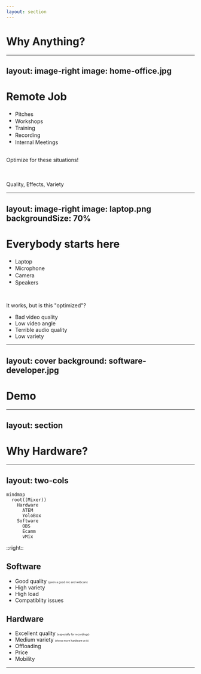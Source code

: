 ```yaml
---
layout: section
---
```


# Why Anything?

---
layout: image-right
image: home-office.jpg
---

# Remote Job

- <mdi-presentation class="text-xl text-red-400" style="vertical-align: middle;" /> Pitches
- <mdi-microsoft-teams class="text-xl text-green-400" style="vertical-align: middle;" /> Workshops
- <mdi-human-male-board class="text-xl text-blue-400" style="vertical-align: middle;" /> Training
- <mdi-video-outline  class="text-xl text-red-400" style="vertical-align: middle;"/> Recording
- <mdi-account-group class="text-xl text-pink-400" style="vertical-align: middle;" /> Internal Meetings

<br/>

<v-click>
    <mdi-arrow-right-bold />
    <span v-mark="{ at: 1, color: 'yellow', type: 'circle' }">Optimize</span> for these situations!
</v-click>

<br/>
<br/>
<br/>

Quality, Effects, Variety

---
layout: image-right
image: laptop.png
backgroundSize: 70%
---
# Everybody starts here

- <mdi-laptop class="text-xl text-blue-400" style="vertical-align: middle;" /> Laptop
- <mdi-microphone class="text-xl text-orange-400" style="vertical-align: middle;" /> Microphone
- <mdi-camera-outline class="text-xl text-pink-400" style="vertical-align: middle;" /> Camera
- <mdi-speaker class="text-xl text-green-400" style="vertical-align: middle;" /> Speakers

<br/>

<v-click>

It works, but is this <span v-mark="{ at: 0, color: 'yellow', type: 'underline' }">"optimized"</span>?
</v-click>

<v-clicks>

- Bad video quality
- Low video angle
- Terrible audio quality
- Low variety

</v-clicks>

---
layout: cover
background: software-developer.jpg
---
# Demo
---
layout: section
---
# Why Hardware?
---
layout: two-cols
---
```mermaid {scale: 1, alt: 'A simple sequence diagram'}
mindmap
  root((Mixer))
    Hardware
      ATEM
      YoloBox
    Software
      OBS
      Ecamm
      vMix
```

::right::

## Software
- <mdi-thumbs-up class="text-green-400"/> Good quality <span style="font-size: 50%; line-height: 50%;">(given a good mic and webcam)</span>
- <mdi-thumbs-up class="text-green-400"/> High variety
- <mdi-thumbs-down class="text-red-400" /> High load
- <mdi-thumbs-down class="text-red-400" /> Compatiblity issues

## Hardware
- <mdi-thumbs-up class="text-green-400"/> Excellent quality <span style="font-size: 50%; line-height: 50%;">(especially for recordings)</span>
- <mdi-thumbs-up class="text-green-400"/> Medium variety <span style="font-size: 50%; line-height: 50%;">(throw more hardware at it)</span>
- <span v-mark="{ at: 1, color: 'yellow', type: 'circle' }"><mdi-thumbs-up class="text-green-400" /> Offloading</span>
- <mdi-thumbs-down class="text-red-400" /> Price
- <mdi-thumbs-down class="text-red-400" /> Mobility
---